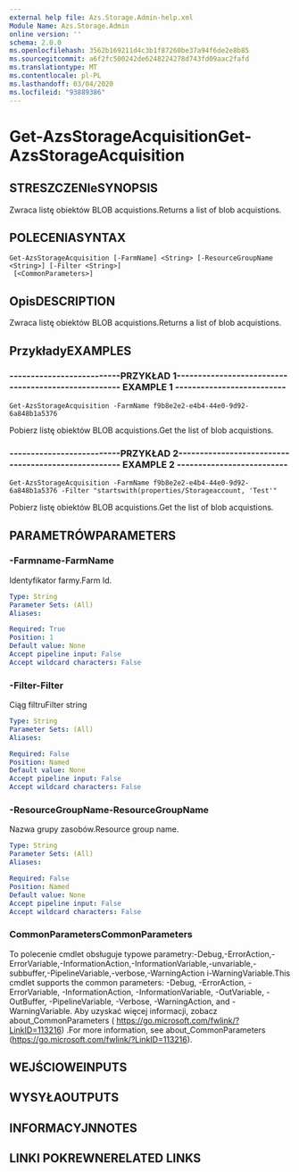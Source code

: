 ```yaml
---
external help file: Azs.Storage.Admin-help.xml
Module Name: Azs.Storage.Admin
online version: ''
schema: 2.0.0
ms.openlocfilehash: 3562b169211d4c3b1f87260be37a94f6de2e8b85
ms.sourcegitcommit: a6f2fc500242de6248224278d743fd09aac2fafd
ms.translationtype: MT
ms.contentlocale: pl-PL
ms.lasthandoff: 03/04/2020
ms.locfileid: "93889386"
---
```

# <span data-ttu-id="7b8f0-101">Get-AzsStorageAcquisition</span><span class="sxs-lookup"><span data-stu-id="7b8f0-101">Get-AzsStorageAcquisition</span></span>

## <span data-ttu-id="7b8f0-102">STRESZCZENIe</span><span class="sxs-lookup"><span data-stu-id="7b8f0-102">SYNOPSIS</span></span>
<span data-ttu-id="7b8f0-103">Zwraca listę obiektów BLOB acquistions.</span><span class="sxs-lookup"><span data-stu-id="7b8f0-103">Returns a list of blob acquistions.</span></span>

## <span data-ttu-id="7b8f0-104">POLECENIA</span><span class="sxs-lookup"><span data-stu-id="7b8f0-104">SYNTAX</span></span>

```
Get-AzsStorageAcquisition [-FarmName] <String> [-ResourceGroupName <String>] [-Filter <String>]
 [<CommonParameters>]
```

## <span data-ttu-id="7b8f0-105">Opis</span><span class="sxs-lookup"><span data-stu-id="7b8f0-105">DESCRIPTION</span></span>
<span data-ttu-id="7b8f0-106">Zwraca listę obiektów BLOB acquistions.</span><span class="sxs-lookup"><span data-stu-id="7b8f0-106">Returns a list of blob acquistions.</span></span>

## <span data-ttu-id="7b8f0-107">Przykłady</span><span class="sxs-lookup"><span data-stu-id="7b8f0-107">EXAMPLES</span></span>

### <span data-ttu-id="7b8f0-108">--------------------------PRZYKŁAD 1--------------------------</span><span class="sxs-lookup"><span data-stu-id="7b8f0-108">-------------------------- EXAMPLE 1 --------------------------</span></span>
```
Get-AzsStorageAcquisition -FarmName f9b8e2e2-e4b4-44e0-9d92-6a848b1a5376
```

<span data-ttu-id="7b8f0-109">Pobierz listę obiektów BLOB acquistions.</span><span class="sxs-lookup"><span data-stu-id="7b8f0-109">Get the list of blob acquistions.</span></span>

### <span data-ttu-id="7b8f0-110">--------------------------PRZYKŁAD 2--------------------------</span><span class="sxs-lookup"><span data-stu-id="7b8f0-110">-------------------------- EXAMPLE 2 --------------------------</span></span>
```
Get-AzsStorageAcquisition -FarmName f9b8e2e2-e4b4-44e0-9d92-6a848b1a5376 -Filter "startswith(properties/Storageaccount, 'Test'"
```

<span data-ttu-id="7b8f0-111">Pobierz listę obiektów BLOB acquistions.</span><span class="sxs-lookup"><span data-stu-id="7b8f0-111">Get the list of blob acquistions.</span></span>

## <span data-ttu-id="7b8f0-112">PARAMETRÓW</span><span class="sxs-lookup"><span data-stu-id="7b8f0-112">PARAMETERS</span></span>

### <span data-ttu-id="7b8f0-113">-Farmname</span><span class="sxs-lookup"><span data-stu-id="7b8f0-113">-FarmName</span></span>
<span data-ttu-id="7b8f0-114">Identyfikator farmy.</span><span class="sxs-lookup"><span data-stu-id="7b8f0-114">Farm Id.</span></span>

```yaml
Type: String
Parameter Sets: (All)
Aliases: 

Required: True
Position: 1
Default value: None
Accept pipeline input: False
Accept wildcard characters: False
```

### <span data-ttu-id="7b8f0-115">-Filter</span><span class="sxs-lookup"><span data-stu-id="7b8f0-115">-Filter</span></span>
<span data-ttu-id="7b8f0-116">Ciąg filtru</span><span class="sxs-lookup"><span data-stu-id="7b8f0-116">Filter string</span></span>

```yaml
Type: String
Parameter Sets: (All)
Aliases: 

Required: False
Position: Named
Default value: None
Accept pipeline input: False
Accept wildcard characters: False
```

### <span data-ttu-id="7b8f0-117">-ResourceGroupName</span><span class="sxs-lookup"><span data-stu-id="7b8f0-117">-ResourceGroupName</span></span>
<span data-ttu-id="7b8f0-118">Nazwa grupy zasobów.</span><span class="sxs-lookup"><span data-stu-id="7b8f0-118">Resource group name.</span></span>

```yaml
Type: String
Parameter Sets: (All)
Aliases: 

Required: False
Position: Named
Default value: None
Accept pipeline input: False
Accept wildcard characters: False
```

### <span data-ttu-id="7b8f0-119">CommonParameters</span><span class="sxs-lookup"><span data-stu-id="7b8f0-119">CommonParameters</span></span>
<span data-ttu-id="7b8f0-120">To polecenie cmdlet obsługuje typowe parametry:-Debug,-ErrorAction,-ErrorVariable,-InformationAction,-InformationVariable,-unvariable,-subbuffer,-PipelineVariable,-verbose,-WarningAction i-WarningVariable.</span><span class="sxs-lookup"><span data-stu-id="7b8f0-120">This cmdlet supports the common parameters: -Debug, -ErrorAction, -ErrorVariable, -InformationAction, -InformationVariable, -OutVariable, -OutBuffer, -PipelineVariable, -Verbose, -WarningAction, and -WarningVariable.</span></span> <span data-ttu-id="7b8f0-121">Aby uzyskać więcej informacji, zobacz about_CommonParameters ( https://go.microsoft.com/fwlink/?LinkID=113216) .</span><span class="sxs-lookup"><span data-stu-id="7b8f0-121">For more information, see about_CommonParameters (https://go.microsoft.com/fwlink/?LinkID=113216).</span></span>

## <span data-ttu-id="7b8f0-122">WEJŚCIOWE</span><span class="sxs-lookup"><span data-stu-id="7b8f0-122">INPUTS</span></span>

## <span data-ttu-id="7b8f0-123">WYSYŁA</span><span class="sxs-lookup"><span data-stu-id="7b8f0-123">OUTPUTS</span></span>

## <span data-ttu-id="7b8f0-124">INFORMACYJN</span><span class="sxs-lookup"><span data-stu-id="7b8f0-124">NOTES</span></span>

## <span data-ttu-id="7b8f0-125">LINKI POKREWNE</span><span class="sxs-lookup"><span data-stu-id="7b8f0-125">RELATED LINKS</span></span>

